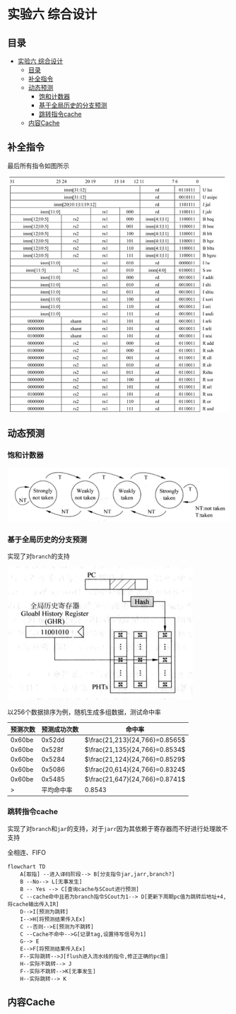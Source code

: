 <!--
 * @Author: MomoTori
 * @Date: 2022-05-19 21:53:10
 * @LastEditors: MomoTori
 * @LastEditTime: 2022-05-29 19:06:55
 * @FilePath: \undefinedd:\CodeTry\CODExperiment\report\Lab6\report.md
 * @Description: 
 * Copyright (c) 2022 by MomoTori, All Rights Reserved. 
-->
# 实验六 综合设计


## 目录

<!-- @import "[TOC]" {cmd="toc" depthFrom=1 depthTo=6 orderedList=false} -->

<!-- code_chunk_output -->

- [实验六 综合设计](#实验六-综合设计)
  - [目录](#目录)
  - [补全指令](#补全指令)
  - [动态预测](#动态预测)
    - [饱和计数器](#饱和计数器)
    - [基于全局历史的分支预测](#基于全局历史的分支预测)
    - [跳转指令cache](#跳转指令cache)
  - [内容Cache](#内容cache)

<!-- /code_chunk_output -->

## 补全指令

最后所有指令如图所示

![](pic/%E6%8C%87%E4%BB%A4%E9%9B%86%E5%90%88.png)

## 动态预测

### 饱和计数器

![](pic/1.png)

### 基于全局历史的分支预测

实现了对`branch`的支持

![](pic/2.jpg)

以256个数据排序为例，随机生成多组数据，测试命中率

|预测次数|预测成功次数|命中率|
|-|-|-|
|0x60be|0x52dd|$\frac{21,213}{24,766}=0.8565$|
|0x60be|0x528f|$\frac{21,135}{24,766}=0.8534$|
|0x60be|0x5284|$\frac{21,124}{24,766}=0.8529$|
|0x60be|0x5086|$\frac{20,614}{24,766}=0.8324$|
|0x60be|0x5485|$\frac{21,647}{24,766}=0.8741$|
|>|平均命中率|$0.8543$|



### 跳转指令cache

实现了对`branch`和`jar`的支持，对于`jarr`因为其依赖于寄存器而不好进行处理故不支持

全相连、FIFO




```mermaid
flowchart TD
    A[取指] --进入译码阶段--> B[分支指令jar,jarr,branch?]
    B --No--> L[无事发生]
    B -- Yes --> C[查询cache与SCout进行预测]
    C --cache命中且若为branch指令SCout为1--> D[更新下周期pc值为跳转后地址+4,将cache输出传入IR]
    D-->I[预测为跳转]
    I-->H[将预测结果传入Ex]
    C --否则-->E[预测为不跳转]
    C --Cache不命中-->G[记录tag,设置待写信号为1]
    G--> E
    E-->F[将预测结果传入Ex]
    F--实际跳转-->J[flush进入流水线的指令,修正正确的pc值]
    H--实际不跳转--> J
    F--实际不跳转-->K[无事发生]
    H--实际跳转--> K
```

## 内容Cache